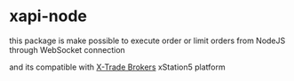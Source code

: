 # xapi-node

this package is make possible to execute order or limit orders from NodeJS through WebSocket connection

and its compatible with [X-Trade Brokers](https://www.xtb.com/en) xStation5 platform
